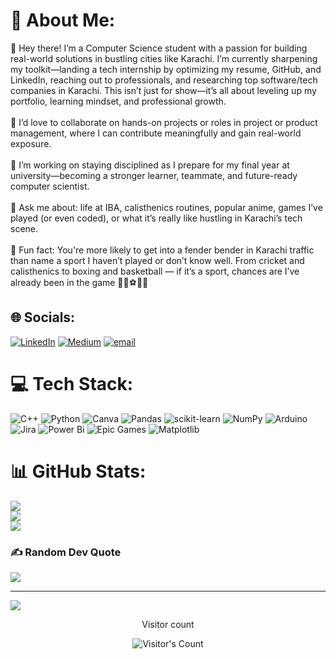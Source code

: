 # 💫 About Me:
👋 Hey there! I’m a Computer Science student with a passion for building real-world solutions in bustling cities like Karachi. I’m currently sharpening my toolkit—landing a tech internship by optimizing my resume, GitHub, and LinkedIn, reaching out to professionals, and researching top software/tech companies in Karachi. This isn’t just for show—it’s all about leveling up my portfolio, learning mindset, and professional growth.<br><br>🤝 I’d love to collaborate on hands-on projects or roles in project or product management, where I can contribute meaningfully and gain real-world exposure.<br><br>🧠 I’m working on staying disciplined as I prepare for my final year at university—becoming a stronger learner, teammate, and future-ready computer scientist.<br><br>💬 Ask me about: life at IBA, calisthenics routines, popular anime, games I’ve played (or even coded), or what it’s really like hustling in Karachi’s tech scene.<br><br>🎉 Fun fact: You're more likely to get into a fender bender in Karachi traffic than name a sport I haven’t played or don’t know well. From cricket and calisthenics to boxing and basketball — if it’s a sport, chances are I’ve already been in the game 🏏🥋⚽🏀🚦


## 🌐 Socials:
[![LinkedIn](https://img.shields.io/badge/LinkedIn-%230077B5.svg?logo=linkedin&logoColor=white)](https://linkedin.com/in/saad-thaplawala-4a5713291/) [![Medium](https://img.shields.io/badge/Medium-12100E?logo=medium&logoColor=white)](https://medium.com/@saadbasit841) [![email](https://img.shields.io/badge/Email-D14836?logo=gmail&logoColor=white)](mailto:saadbasit841@gmail.com) 

# 💻 Tech Stack:
![C++](https://img.shields.io/badge/c++-%2300599C.svg?style=for-the-badge&logo=c%2B%2B&logoColor=white) ![Python](https://img.shields.io/badge/python-3670A0?style=for-the-badge&logo=python&logoColor=ffdd54) ![Canva](https://img.shields.io/badge/Canva-%2300C4CC.svg?style=for-the-badge&logo=Canva&logoColor=white) ![Pandas](https://img.shields.io/badge/pandas-%23150458.svg?style=for-the-badge&logo=pandas&logoColor=white) ![scikit-learn](https://img.shields.io/badge/scikit--learn-%23F7931E.svg?style=for-the-badge&logo=scikit-learn&logoColor=white) ![NumPy](https://img.shields.io/badge/numpy-%23013243.svg?style=for-the-badge&logo=numpy&logoColor=white) ![Arduino](https://img.shields.io/badge/-Arduino-00979D?style=for-the-badge&logo=Arduino&logoColor=white) ![Jira](https://img.shields.io/badge/jira-%230A0FFF.svg?style=for-the-badge&logo=jira&logoColor=white) ![Power Bi](https://img.shields.io/badge/power_bi-F2C811?style=for-the-badge&logo=powerbi&logoColor=black) ![Epic Games](https://img.shields.io/badge/epicgames-%23313131.svg?style=for-the-badge&logo=epicgames&logoColor=white) ![Matplotlib](https://img.shields.io/badge/Matplotlib-%23ffffff.svg?style=for-the-badge&logo=Matplotlib&logoColor=black)
# 📊 GitHub Stats:
![](https://github-readme-stats.vercel.app/api?username=SaadThaplawala&theme=dark&hide_border=true&include_all_commits=true&count_private=false)<br/>
![](https://nirzak-streak-stats.vercel.app/?user=SaadThaplawala&theme=dark&hide_border=true)<br/>
![](https://github-readme-stats.vercel.app/api/top-langs/?username=SaadThaplawala&theme=dark&hide_border=true&include_all_commits=true&count_private=false&layout=compact)

### ✍️ Random Dev Quote
![](https://quotes-github-readme.vercel.app/api?type=horizontal&theme=radical)

---
[![](https://visitcount.itsvg.in/api?id=SaadThaplawala&icon=2&color=0)](https://visitcount.itsvg.in)

<!-- Proudly created with GPRM ( https://gprm.itsvg.in ) -->

<div align="center"> 
  <p>Visitor count</p>
  <img src="https://profile-counter.glitch.me/{SaadThaplawal}/count.svg" alt="Visitor's Count" />
</div>
